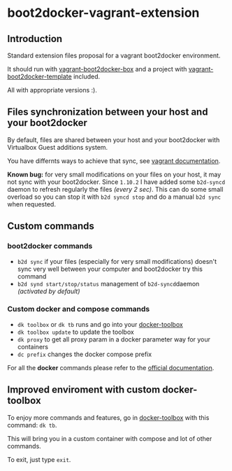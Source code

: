 # boot2docker-vagrant-extension

## Introduction

Standard extension files proposal for a vagrant boot2docker environment.

It should run with [vagrant-boot2docker-box](https://github.com/AlbanMontaigu/boot2docker-vagrant-box) and a project with [vagrant-boot2docker-template](https://github.com/AlbanMontaigu/boot2docker-vagrant-template) included.

All with appropriate versions :).

## Files synchronization between your host and your boot2docker

By default, files are shared between your host and your boot2docker with Virtualbox Guest additions system. 

You have differnts ways to achieve that sync, see [vagrant documentation](https://www.vagrantup.com/docs/synced-folders/).

**Known bug:** for very small modifications on your files on your host, it may not sync with your boot2docker. Since ```1.10.2``` I have added some ```b2d-syncd``` daemon to refresh regularly the files *(every 2 sec)*. This can do some small overload so you can stop it with ```b2d syncd stop``` and do a manual ```b2d sync``` when requested.

## Custom commands

### boot2docker commands

- ```b2d sync``` if your files (especially for very small modifications) doesn't sync very well between your computer and boot2docker try this command
- ```b2d synd start/stop/status``` management of ```b2d-syncd```daemon *(activated by default)*

### Custom docker and compose commands

- ```dk toolbox``` or ```dk tb``` runs and go into your [docker-toolbox](https://github.com/AlbanMontaigu/docker-toolbox)
- ```dk toolbox update``` to update the toolbox
- ```dk proxy``` to get all proxy param in a docker parameter way for your containers
- ```dc prefix``` changes the docker compose prefix

For all the **docker** commands please refer to the [official documentation](https://docs.docker.com/reference/commandline/cli/).

## Improved enviroment with custom docker-toolbox

To enjoy more commands and features, go in [docker-toolbox](https://github.com/AlbanMontaigu/docker-toolbox) with this command: ```dk tb```.

This will bring you in a custom container with compose and lot of other commands.

To exit, just type ```exit```.
